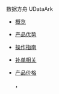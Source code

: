 <div class="sidebar_title icon__udataark"> 数据方舟 UDataArk</div>

* [概览](/uda/README)
* [产品优势](/uda/superiority)
* [操作指南](/uda/common)
* [补单相关](/uda/pay)
* [产品价格](/uda/price)
    
    ，
    
